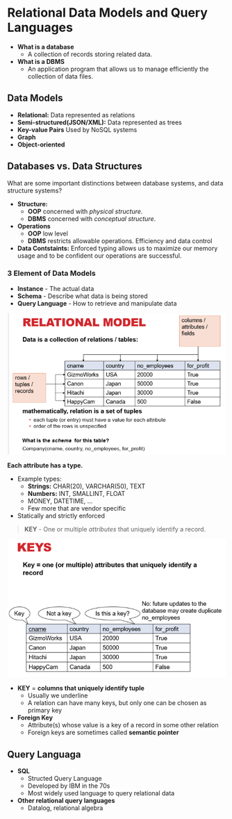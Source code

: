 # Relational Data Models and Query Languages

- **What is a database**
  - A collection of records storing related data.
- **What is a DBMS**
  - An application program that allows us to manage efficiently the collection of data files.

## Data Models

- **Relational:** Data represented as relations
- **Semi-structured(JSON/XML):** Data represented as trees
- **Key-value Pairs** Used by NoSQL systems
- **Graph**
- **Object-oriented**

## Databases vs. Data Structures

What are some important distinctions between database systems, and data structure systems?

- **Structure:**
  - **OOP** concerned with _physical structure_.
  - **DBMS** concerned with _conceptual structure_.
- **Operations**
  - **OOP** low level
  - **DBMS** restricts allowable operations. Efficiency and data control
- **Data Contstaints:** Enforced typing allows us to maximize our memory usage and to be confident our operations are successful.

### 3 Element of Data Models

- **Instance** - The actual data
- **Schema** - Describe what data is being stored
- **Query Language** - How to retrieve and manipulate data

![](./relational_model.png)

**Each attribute has a type.**

- Example types:
  - **Strings:** CHAR(20), VARCHAR(50), TEXT
  - **Numbers:** INT, SMALLINT, FLOAT
  - MONEY, DATETIME, ...
  - Few more that are vendor specific
- Statically and strictly enforced

> **KEY** - One or multiple _attributes_ that uniquely identify a record.

![](keys.png)

- **KEY** = **columns that uniquely identify tuple**
  - Usually we underline
  - A relation can have many keys, but only one can be chosen as primary key
- **Foreign Key**
  - Attribute(s) whose value is a key of a record in some other relation
  - Foreign keys are sometimes called **semantic pointer**

## Query Languaga

- **SQL**
  - Structed Query Language
  - Developed by IBM in the 70s
  - Most widely used language to query relational data
- **Other relational query languages**
  - Datalog, relational algebra
